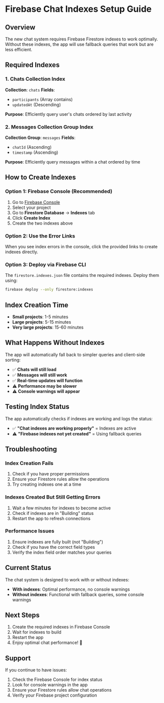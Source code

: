 # Firebase Chat Indexes Setup Guide

## Overview
The new chat system requires Firebase Firestore indexes to work optimally. Without these indexes, the app will use fallback queries that work but are less efficient.

## Required Indexes

### 1. Chats Collection Index
**Collection**: `chats`
**Fields**:
- `participants` (Array contains)
- `updatedAt` (Descending)

**Purpose**: Efficiently query user's chats ordered by last activity

### 2. Messages Collection Group Index
**Collection Group**: `messages`
**Fields**:
- `chatId` (Ascending)
- `timestamp` (Ascending)

**Purpose**: Efficiently query messages within a chat ordered by time

## How to Create Indexes

### Option 1: Firebase Console (Recommended)
1. Go to [Firebase Console](https://console.firebase.google.com)
2. Select your project
3. Go to **Firestore Database** → **Indexes** tab
4. Click **Create Index**
5. Create the two indexes above

### Option 2: Use the Error Links
When you see index errors in the console, click the provided links to create indexes directly.

### Option 3: Deploy via Firebase CLI
The `firestore.indexes.json` file contains the required indexes. Deploy them using:
```bash
firebase deploy --only firestore:indexes
```

## Index Creation Time
- **Small projects**: 1-5 minutes
- **Large projects**: 5-15 minutes
- **Very large projects**: 15-60 minutes

## What Happens Without Indexes
The app will automatically fall back to simpler queries and client-side sorting:
- ✅ **Chats will still load**
- ✅ **Messages will still work**
- ✅ **Real-time updates will function**
- ⚠️ **Performance may be slower**
- ⚠️ **Console warnings will appear**

## Testing Index Status
The app automatically checks if indexes are working and logs the status:
- ✅ **"Chat indexes are working properly"** = Indexes are active
- ⚠️ **"Firebase indexes not yet created"** = Using fallback queries

## Troubleshooting

### Index Creation Fails
1. Check if you have proper permissions
2. Ensure your Firestore rules allow the operations
3. Try creating indexes one at a time

### Indexes Created But Still Getting Errors
1. Wait a few minutes for indexes to become active
2. Check if indexes are in "Building" status
3. Restart the app to refresh connections

### Performance Issues
1. Ensure indexes are fully built (not "Building")
2. Check if you have the correct field types
3. Verify the index field order matches your queries

## Current Status
The chat system is designed to work with or without indexes:
- **With indexes**: Optimal performance, no console warnings
- **Without indexes**: Functional with fallback queries, some console warnings

## Next Steps
1. Create the required indexes in Firebase Console
2. Wait for indexes to build
3. Restart the app
4. Enjoy optimal chat performance! 🎉

## Support
If you continue to have issues:
1. Check the Firebase Console for index status
2. Look for console warnings in the app
3. Ensure your Firestore rules allow chat operations
4. Verify your Firebase project configuration 